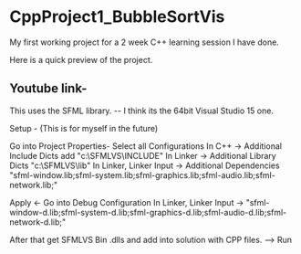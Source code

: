 # CppProject1_BubbleSortVis
 
My first working project for a 2 week C++ learning session I have done.

Here is a quick preview of the project.



Youtube link-
-- 


This uses the SFML library.
-- I think its the 64bit Visual Studio 15 one.


Setup -
 (This is for myself in the future)

Go into Project Properties-
Select all Configurations
 In C++ -> Additional Include Dicts add "c:\SFMLVS\INCLUDE"
 In Linker -> Additional Library Dicts "c:\SFMLVS\lib"
    In Linker, Linker Input -> Additional Dependencies "sfml-window.lib;sfml-system.lib;sfml-graphics.lib;sfml-audio.lib;sfml-network.lib;"
    
 Apply <-
 Go into Debug Configuration
 In Linker, Linker Input -> "sfml-window-d.lib;sfml-system-d.lib;sfml-graphics-d.lib;sfml-audio-d.lib;sfml-network-d.lib;"


After that get SFMLVS Bin .dlls and add into solution with CPP files.
--> Run
